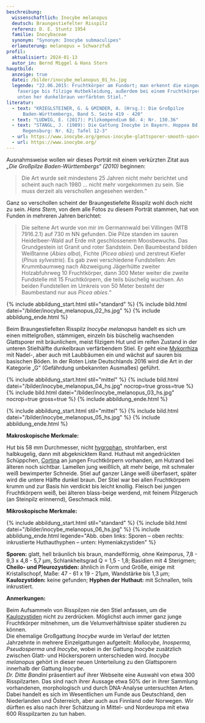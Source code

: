 ```yaml
---
beschreibung:
  wissenschaftlich: Inocybe melanopus
  deutsch: Braungestiefelter Risspilz
  referenz: D. E. Stuntz 1954
  familie: Inocybaceae
  synonym: "Synonym: Inocybe submaculipes"
  erlaeuterung: melanopus = Schwarzfuß
profil:
  aktualisiert: 2024-01-13
  autor_in: Bernd Miggel & Hans Stern
hauptbild:
  anzeige: true
  datei: /bilder/inocybe_melanopus_01_hs.jpg
  legende: "22.06.2015: Fruchtkörper am Fundort; man erkennt die eingewachsen
    faserige bis filzige Hutbekleidung, außerdem bei einem Fruchtkörper den von
    unten her dunkelbraun verfärbten Stiel."
literatur:
  - text: "KRIEGLSTEINER, G. & GMINDER, A. (Hrsg.): Die Großpilze
      Baden-Württembergs, Band 5. Seite 419 - 420"
  - text: "LUDWIG, E. (2017): Pilzkompendium Bd. 4: Nr. 130.36"
  - text: "STANGL, J. (1989): Die Gattung Inocybe in Bayern. Hoppea Bd. 46.
      Regensburg: Nr. 62; Tafel 12-3"
  - url: https://www.inocybe.org/genus-inocybe-glattsporer-smooth-spored/melanopus/
  - url: https://www.inocybe.org/
---
```

Ausnahmsweise wollen wir dieses Porträt mit einem verkürzten Zitat aus *„Die Großpilze Baden-Württembergs“ (2010)* beginnen:

> Die Art wurde seit mindestens 25 Jahren nicht mehr berichtet und scheint auch nach 1980 … nicht mehr vorgekommen zu sein. Sie muss derzeit als verschollen angesehen werden.“

Ganz so verschollen scheint der Braungestiefelte Risspilz wohl doch nicht zu sein. *Hans Stern*, von dem alle Fotos zu diesem Porträt stammen, hat von Funden in mehreren Jahren berichtet:

> Die seltene Art wurde von mir im Germannwald bei Villingen (MTB 7916.2.1) auf 730 m NN gefunden. Die Pilze standen im sauren Heidelbeer-Wald auf Erde mit geschlossenem Moosbewuchs. Das Grundgestein ist Granit und roter Sandstein. Den Baumbestand bilden Weißtanne (*Abies alba*), Fichte (*Picea abies*) und zerstreut Kiefer (*Pinus sylvestris*). Es gab zwei verschiedene Fundstellen: Am Krummbaumweg nach Abzweigung Jägerhütte zweiter Holzabfuhrweg 10 Fruchtkörper, dann 300 Meter weiter die zweite Fundstelle mit 15 Fruchtkörpern, die teils büschelig wuchsen. An beiden Fundstellen im Umkreis von 50 Meter besteht der Baumbestand nur aus *Picea abies*.“

{% include abbildung_start.html stil="standard" %}
{% include bild.html datei="/bilder/inocybe_melanopus_02_hs.jpg" %}
{% include abbildung_ende.html %}

Beim Braungestiefelten Risspilz *Inocybe melanopus* handelt es sich um einen mittelgroßen, stämmigen, einzeln bis büschelig wachsenden Glattsporer mit bräunlichem, meist filzigem Hut und im reifen Zustand in der unteren Stielhälfte dunkelbraun verfärbendem Stiel. Er geht eine [Mykorrhiza](Mykorrhiza "Glossar") mit Nadel-, aber auch mit Laubbäumen ein und wächst auf sauren bis basischen Böden. In der Roten Liste Deutschlands 2016 wird die Art in der Kategorie „G“ (Gefährdung unbekannten Ausmaßes) geführt.

{% include abbildung_start.html stil="mittel" %}
{% include bild.html datei="/bilder/inocybe_melanopus_04_hs.jpg" nocrop=true gross=true %}
{% include bild.html datei="/bilder/inocybe_melanopus_03_hs.jpg" nocrop=true gross=true %}
{% include abbildung_ende.html %}

{% include abbildung_start.html stil="mittel" %}
{% include bild.html datei="/bilder/inocybe_melanopus_05_hs.jpg" %}
{% include abbildung_ende.html %}

**Makroskopische Merkmale:**

Hut bis 58 mm Durchmesser, nicht [hygrophan](hygrophan "Glossar"), strohfarben, erst halbkugelig, dann mit abgeknicktem Rand. Huthaut mit angedrückten Schüppchen, [Cortina](Cortina "Glossar") an jungen Fruchtkörpern vorhanden, am Hutrand bei älteren noch sichtbar. Lamellen jung weißlich, alt mehr beige, mit schmaler weiß bewimperter Schneide. Stiel auf ganzer Länge weiß überfasert, später wird die untere Hälfte dunkel braun. Der Stiel war bei allen Fruchtkörpern krumm und zur Basis hin verdickt bis leicht knollig. Fleisch bei jungen Fruchtkörpern weiß, bei älteren blass-beige werdend, mit feinem Pilzgeruch (an Steinpilz erinnernd), Geschmack mild.

**Mikroskopische Merkmale:**

{% include abbildung_start.html stil="standard" %}
{% include bild.html datei="/bilder/inocybe_melanopus_06_hs.jpg" %}
{% include abbildung_ende.html legende="Abb. oben links: Sporen – oben rechts: inkrustierte Huthauthyphen – unten: Hymeniakzystiden" %}

**Sporen:** glatt, hell bräunlich bis braun, mandelförmig, ohne Keimporus, 7,8 - 9,3 x 4,8 - 5,7 µm, Schlankheitsgrad Q = 1,5 - 1,8; Basidien mit 4 Sterigmen; **Cheilo- und Pleurozystiden:** ähnlich in Form und Größe, einige mit Kristallschopf, Maße: 47 - 61 x 19 - 21µm, Wandstärke bis 1,3 µm; **Kaulozystiden:** keine gefunden; **Hyphen der Huthaut:** mit Schnallen, teils inkrustiert.

**Anmerkungen:**

Beim Aufsammeln von Risspilzen nie den Stiel anfassen, um die [Kaulozystiden](Zystiden "Glossar") nicht zu zerdrücken. Möglichst auch immer ganz junge Fruchtkörper mitnehmen, um die Velumverhältnisse später studieren zu können.\
Die ehemalige Großgattung *Inocybe* wurde im Verlauf der letzten Jahrzehnte in mehrere Einzelgattungen aufgeteilt: *Mallocybe, Inosperma, Pseudosperma* und *Inocybe*, wobei in der Gattung *Inocybe* zusätzlich zwischen Glatt- und Höckersporern unterschieden wird. *Inocybe melanopus* gehört in dieser neuen Unterteilung zu den Glattsporern innerhalb der Gattung *Inocybe*.\
*Dr. Ditte Bandini* präsentiert auf ihrer Webseite eine Auswahl von etwa 300 Risspilzarten. Das sind nach ihrer Aussage etwa 50% der in ihrer Sammlung vorhandenen, morphologisch und durch DNA-Analyse untersuchten Arten. Dabei handelt es sich im Wesentlichen um Funde aus Deutschland, den Niederlanden und Österreich, aber auch aus Finnland oder Norwegen. Wir dürften es also nach ihrer Schätzung in Mittel- und Nordeuropa mit etwa 600 Risspilzarten zu tun haben.